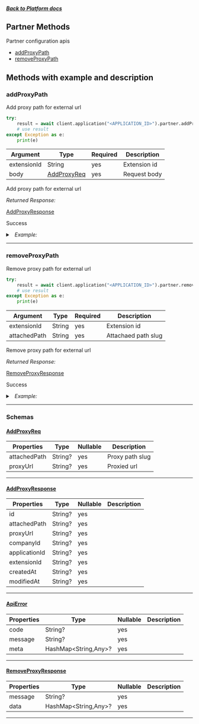 



##### [Back to Platform docs](./README.md)

## Partner Methods
Partner configuration apis
* [addProxyPath](#addproxypath)
* [removeProxyPath](#removeproxypath)



## Methods with example and description


### addProxyPath
Add proxy path for external url




```python
try:
    result = await client.application("<APPLICATION_ID>").partner.addProxyPath(extensionId=extensionId, body: body)
    # use result
except Exception as e:
    print(e)
```





| Argument  |  Type  | Required | Description |
| --------- | -----  | -------- | ----------- | 
| extensionId | String | yes | Extension id |  
| body | [AddProxyReq](#AddProxyReq) | yes | Request body |


Add proxy path for external url

*Returned Response:*




[AddProxyResponse](#AddProxyResponse)

Success




<details>
<summary><i>&nbsp; Example:</i></summary>

```json
{
  "_id": "607406b8a472cd527303692f",
  "attached_path": "test",
  "proxy_url": "https://www.abc.com",
  "company_id": "1",
  "application_id": "000000000000000000000004",
  "extension_id": "6073280be899ea5b1150fd9d",
  "created_at": "2021-04-12T08:37:12.077Z",
  "modified_at": "2021-04-12T08:37:12.077Z"
}
```
</details>









---


### removeProxyPath
Remove proxy path for external url




```python
try:
    result = await client.application("<APPLICATION_ID>").partner.removeProxyPath(extensionId=extensionId, attachedPath=attachedPath)
    # use result
except Exception as e:
    print(e)
```





| Argument  |  Type  | Required | Description |
| --------- | -----  | -------- | ----------- | 
| extensionId | String | yes | Extension id |   
| attachedPath | String | yes | Attachaed path slug |  



Remove proxy path for external url

*Returned Response:*




[RemoveProxyResponse](#RemoveProxyResponse)

Success




<details>
<summary><i>&nbsp; Example:</i></summary>

```json
{
  "message": "Proxy URL deleted",
  "data": {
    "_id": "607406b8a472cd527303692f",
    "attached_path": "test",
    "proxy_url": "https://www.abc.com",
    "company_id": "1",
    "application_id": "000000000000000000000004",
    "extension_id": "6073280be899ea5b1150fd9d",
    "created_at": "2021-04-12T08:37:12.077Z",
    "modified_at": "2021-04-12T08:37:12.077Z"
  }
}
```
</details>









---



### Schemas

 
 
 #### [AddProxyReq](#AddProxyReq)

 | Properties | Type | Nullable | Description |
 | ---------- | ---- | -------- | ----------- |
 | attachedPath | String? |  yes  | Proxy path slug |
 | proxyUrl | String? |  yes  | Proxied url |

---


 
 
 #### [AddProxyResponse](#AddProxyResponse)

 | Properties | Type | Nullable | Description |
 | ---------- | ---- | -------- | ----------- |
 | id | String? |  yes  |  |
 | attachedPath | String? |  yes  |  |
 | proxyUrl | String? |  yes  |  |
 | companyId | String? |  yes  |  |
 | applicationId | String? |  yes  |  |
 | extensionId | String? |  yes  |  |
 | createdAt | String? |  yes  |  |
 | modifiedAt | String? |  yes  |  |

---


 
 
 #### [ApiError](#ApiError)

 | Properties | Type | Nullable | Description |
 | ---------- | ---- | -------- | ----------- |
 | code | String? |  yes  |  |
 | message | String? |  yes  |  |
 | meta | HashMap<String,Any>? |  yes  |  |

---


 
 
 #### [RemoveProxyResponse](#RemoveProxyResponse)

 | Properties | Type | Nullable | Description |
 | ---------- | ---- | -------- | ----------- |
 | message | String? |  yes  |  |
 | data | HashMap<String,Any>? |  yes  |  |

---



